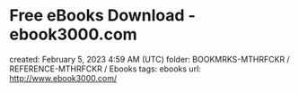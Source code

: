 # Free eBooks Download - ebook3000.com

created: February 5, 2023 4:59 AM (UTC)
folder: BOOKMRKS-MTHRFCKR / REFERENCE-MTHRFCKR / Ebooks
tags: ebooks
url: http://www.ebook3000.com/